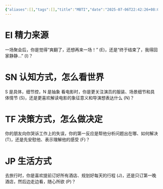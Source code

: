 ```yaml
---
{"aliases":[],"tags":[],"title":"MBTI","date":"2025-07-06T22:42:26+08:00","date_modify":"2025-07-06T22:48:22+08:00","dg-publish":true,"permalink":"/Publish/05_杂项/MBTI/","dgPassFrontmatter":true,"created":"2025-07-06T22:42:26+08:00","updated":"2025-07-06T22:48:22+08:00"}
---
```



# EI 精力来源

一场聚会后，你是觉得“爽翻了，还想再来一场！” (E)，还是“终于结束了，我得回家静静…” (I)？

# SN 认知方式，怎么看世界

S 是具体，细节控，N 是抽象
看电影时，你是更关注演员的服装、场景细节和具体情节 (S)，还是更喜欢解读电影的象征意义和导演想表达什么 (N)？

# TF 决策方式，怎么做决定

你的朋友向你哭诉工作上的失误，你的第一反应是帮他分析问题出在哪、如何解决 (T)，还是先安慰他、表示理解他的感受 (F)？

# JP 生活方式

去旅行时，你是喜欢提前订好所有酒店、规划好每天的行程 (J)，还是只订第一晚酒店，然后边走边看，随心所欲 (P)？
